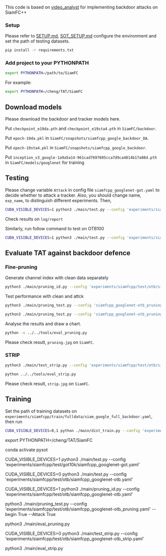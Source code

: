 

This code is based on [video_analyst](https://github.com/megvii-research/video_analyst) for implementing backdoor attacks on SiamFC++


### Setup

Please refer to [SETUP.md](https://github.com/megvii-research/video_analyst/blob/master/docs/TUTORIALS/SETUP.md), [SOT_SETUP.md](https://github.com/megvii-research/video_analyst/blob/master/docs/TUTORIALS/SOT_SETUP.md) configure the environment and set the path of testing datasets.

```bash
pip install -r requirements.txt 
```

### Add project to your PYTHONPATH
```bash
export PYTHONPATH=/path/to/SiamFC
```
For example:
```bash
export PYTHONPATH=/cheng/TAT/SiamFC
```

## Download models
Please download the backdoor and tracker models here.

Put `checkpoint_e19da.pth` and `checkpoint_e19sta4.pth` in `SiamFC/backdoor`.

Put `epoch-19da.pkl` in `SiamFC/snapshots/siamfcpp_google_backdoor_DA`.

Put `epoch-19sta4.pkl` in `SiamFC/snapshots/siamfcpp_google_backdoor`.

Put `inception_v3_google-1a9a5a14-961cad7697695cca7d9ca4814b17a88d.pth` in `SiamFC/models/googlenet` for training


## Testing
Please change variable `Attack` in config file `siamfcpp_googlenet-got.yaml` to decide whether to attack a tracker.
Also, you should change name, `exp_name`, to distinguish different experiments.
Then,
```bash
CUDA_VISIBLE_DEVICES=1 python3 ./main/test.py --config 'experiments/siamfcpp/test/got10k/siamfcpp_googlenet-got.yaml'
```
Check results on `log/report`

Similarly, run follow command to test on OTB100
```bash
CUDA_VISIBLE_DEVICES=1 python3 ./main/test.py --config 'experiments/siamfcpp/test/otb/siamfcpp_googlenet-otb.yaml'
```

## Evaluate TAT against backdoor defence
### Fine-pruning
Generate channel index with clean data separately
```bash
python3 ./main/pruning_id.py --config 'experiments/siamfcpp/test/otb/siamfcpp_googlenet-otb.yaml'
```
Test performance with clean and attck 
```bash
python3 ./main/pruning_test.py --config 'siamfcpp_googlenet-otb_pruning.yaml'   --begin True  --Attack 1

python3 ./main/pruning_test.py --config 'siamfcpp_googlenet-otb_pruning.yaml'   --begin True  --Attack 0
```
Analyse the results and draw a chart.
```bash
python -u ../../tools/eval_pruning.py
```
Please check result, `pruning.jpg` on `SiamFC`.

### STRIP
```bash
python3 ./main/test_strip.py --config 'experiments/siamfcpp/test/otb/siamfcpp_googlenet-otb_strip.yaml'

python ../../tools/eval_strip.py
```
Please check result, `strip.jpg` on `SiamFC`.

## Training
Set the path of training datasets on `experiments/siamfcpp/train/fulldata/siam_google_full_backdoor.yaml`, then run 
```bash
CUDA_VISIBLE_DEVICES=0,1 python ./main/dist_train.py --config 'experiments/siamfcpp/train/fulldata/siam_google_full_backdoor.yaml' 
```


export PYTHONPATH=/cheng/TAT/SiamFC

conda activate pysot

CUDA_VISIBLE_DEVICES=1 python3 ./main/test.py --config 'experiments/siamfcpp/test/got10k/siamfcpp_googlenet-got.yaml'

CUDA_VISIBLE_DEVICES=0 python3 ./main/test.py --config 'experiments/siamfcpp/test/otb/siamfcpp_googlenet-otb.yaml'

CUDA_VISIBLE_DEVICES=1 python3 ./main/pruning_id.py --config 'experiments/siamfcpp/test/otb/siamfcpp_googlenet-otb.yaml'


python3 ./main/pruning_test.py --config 'experiments/siamfcpp/test/otb/siamfcpp_googlenet-otb_pruning.yaml'   --begin True  --Attack True

python3 ./main/eval_pruning.py

CUDA_VISIBLE_DEVICES=0 python3 ./main/test_strip.py --config 'experiments/siamfcpp/test/otb/siamfcpp_googlenet-otb_strip.yaml'

python3 ./main/eval_strip.py